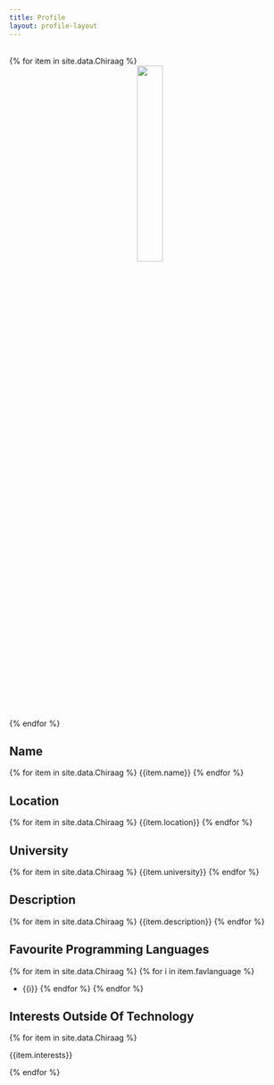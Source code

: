 ```yaml
---
title: Profile
layout: profile-layout
---
```



<br>
{% for item in site.data.Chiraag %}
<div align="center">
<img src="../assets/img/{{ item.img }}" class="pod-img" width="30%"/>
</div>
{% endfor %}

## Name
{% for item in site.data.Chiraag %}
{{item.name}}
{% endfor %}

## Location

{% for item in site.data.Chiraag %}
{{item.location}}
{% endfor %}



## University

{% for item in site.data.Chiraag %}
{{item.university}}
{% endfor %}


## Description

{% for item in site.data.Chiraag %}
{{item.description}}
{% endfor %}


## Favourite Programming Languages

{% for item in site.data.Chiraag %}
{% for i in item.favlanguage %}
- {{i}}
{% endfor %}
{% endfor %}


## Interests Outside Of Technology

{% for item in site.data.Chiraag %}

{{item.interests}}

{% endfor %}